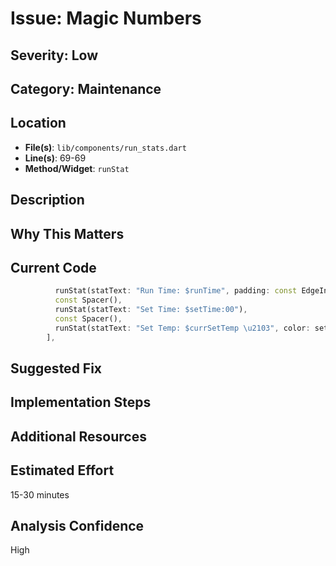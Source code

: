 # Issue: Magic Numbers

## Severity: Low

## Category: Maintenance

## Location
- **File(s)**: `lib/components/run_stats.dart`
- **Line(s)**: 69-69
- **Method/Widget**: `runStat`

## Description


## Why This Matters


## Current Code
```dart
          runStat(statText: "Run Time: $runTime", padding: const EdgeInsets.only(left: 5.0),),
          const Spacer(), 
          runStat(statText: "Set Time: $setTime:00"),
          const Spacer(),
          runStat(statText: "Set Temp: $currSetTemp \u2103", color: setTempColor(state),),
        ],
```

## Suggested Fix


## Implementation Steps


## Additional Resources


## Estimated Effort
15-30 minutes

## Analysis Confidence
High
